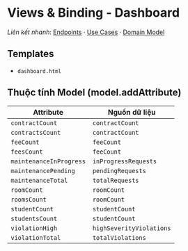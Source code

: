 # Views & Binding - Dashboard

*Liên kết nhanh*: [Endpoints](../../APIs/Dashboard/Endpoints.md) · [Use Cases](UseCases.md) · [Domain Model](DomainModel.mmd)

## Templates

- `dashboard.html`

## Thuộc tính Model (model.addAttribute)

| Attribute | Nguồn dữ liệu |
| --- | --- |
| `contractCount` | `contractCount` |
| `contractsCount` | `contractCount` |
| `feeCount` | `feeCount` |
| `feesCount` | `feeCount` |
| `maintenanceInProgress` | `inProgressRequests` |
| `maintenancePending` | `pendingRequests` |
| `maintenanceTotal` | `totalRequests` |
| `roomCount` | `roomCount` |
| `roomsCount` | `roomCount` |
| `studentCount` | `studentCount` |
| `studentsCount` | `studentCount` |
| `violationHigh` | `highSeverityViolations` |
| `violationTotal` | `totalViolations` |
